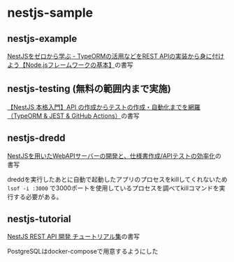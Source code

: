 # nestjs-sample

## nestjs-example

[NestJSをゼロから学ぶ - TypeORMの活用などをREST APIの実装から身に付けよう【Node.jsフレームワークの基本】](https://eh-career.com/engineerhub/entry/2023/02/17/093000/?PK=6B4528&isLoginAfter)の書写

## nestjs-testing (無料の範囲内まで実施)

[【NestJS 本格入門】API の作成からテストの作成・自動化までを網羅（TypeORM & JEST & GitHub Actions）](https://zenn.dev/farstep/books/e37c0b6d404f83)の書写

## nestjs-dredd

[NestJSを用いたWebAPIサーバーの開発と、仕様書作成/APIテストの効率化](https://www.alpha.co.jp/blog/202301_01)の書写

dreddを実行したあとに自動で起動したアプリのプロセスをkillしてくれないため `lsof -i :3000` で3000ポートを使用しているプロセスを調べてkillコマンドを実行する必要がある。

## nestjs-tutorial

[NestJS REST API 開発 チュートリアル集](https://zenn.dev/mikakane/books/nestjs-tutorial)の書写

PostgreSQLはdocker-composeで用意するようにした